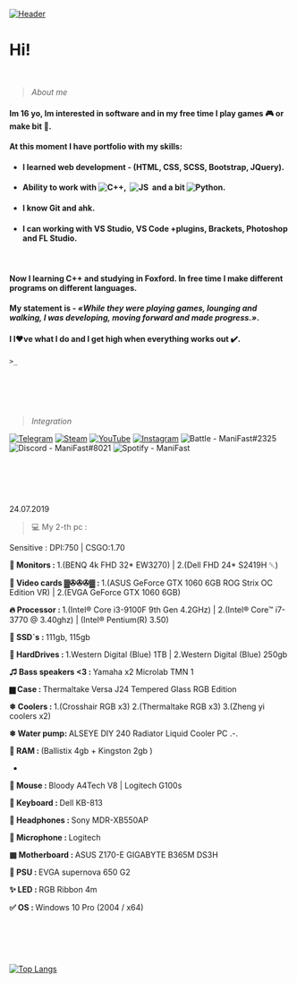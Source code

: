 <!-- 27/04/21 -->
[![Header](https://github.com/Stas-inside/Stas-inside/blob/main/assets/header.png)](https://www.youtube.com/watch?v=uykVCZpi7SU&ab_channel=JohnDodd)

# Hi!
 
  
<!-- *** -->

>_About me_

#### Im 16 yo, Im interested in software and in my free time I play games 🎮 or make bit 🎵.
#### At this moment I have portfolio with my skills:
+ #### I learned web development - (HTML, CSS, SCSS, Bootstrap, JQuery).
+ #### Ability to work with ![C++](https://img.shields.io/static/v1?label=&message=C%2b%2b&color=0D1117&logo=C%2b%2b),  ![JS](https://img.shields.io/static/v1?label=&message=JavaScript&color=0D1117&logo=JavaScript)  and a bit ![Python](https://img.shields.io/static/v1?label=&message=Python&color=0D1117&logo=Python).
+ #### I know Git and ahk.
+ #### I can working with VS Studio, VS Code +plugins, Brackets, Photoshop and FL Studio.
<!--![C++](https://img.shields.io/badge/-C++-090909?style=for-the-badge&logo=C%2b%2b%&logoColor=6296CC)-->
 
 
#### Now I learning C++ and studying in Foxford. In free time I make different programs on different languages.
#### My statement is - *«While they were playing games, lounging and walking, I was developing, moving forward and made progress.»*.
#### I l❤️ve what I do and I get high when everything works out ✔️.
`>_`

#  
>_Integration_
<!--
[![Telegram](https://img.shields.io/static/v1?label=&message=Telegram&color=00B1FF?style=for-the-badge&logo=Telegram&color=00B1FF)](https://t.me/Mani_Fast)
[![Steam](https://img.shields.io/static/v1?label=&message=Steam&color=000000?style=for-the-badge&logo=Steam&style=flat-square)](steamcommunity.com/id/manifast/)
[![YouTube](https://img.shields.io/static/v1?label=&message=YouTube&color=FF1515?style=for-the-badge&logo=YouTube&style=flat-square)](https://www.youtube.com/channel/UCKcWOEWJ1hrUW1irBZz-8xQ)
![Discord#8021](https://img.shields.io/static/v1?label=Discord&message=ManiFast#8021&color=7289D9?style=for-the-badge&logo=Discord&style=flat-square)
![Spotify](https://img.shields.io/static/v1?label=Spotify&message=ManiFast&color=1ED760?style=for-the-badge&logo=Spotify&style=flat-square)
-->

[![Telegram](https://img.shields.io/badge/-Telegram-0D1117?style=for-the-badge&logo=Telegram)](https://t.me/Mani_Fast)
[![Steam](https://img.shields.io/badge/-Steam-0D1117?style=for-the-badge&logo=Steam)](https://steamcommunity.com/id/manifast/)
[![YouTube](https://img.shields.io/badge/-YouTube-0D1117?style=for-the-badge&logo=YouTube)](https://www.youtube.com/channel/UCKcWOEWJ1hrUW1irBZz-8xQ)
[![Instagram](https://img.shields.io/badge/-Instagram-0D1117?style=for-the-badge&logo=Instagram)](https://www.instagram.com/mani_fastt/)
![Battle](https://img.shields.io/badge/-Battle.net-0D1117?style=for-the-badge&logo=Battle.net) - ManiFast#2325
![Discord](https://img.shields.io/badge/- -0D1117?style=for-the-badge&logo=Discord) - ManiFast#8021
![Spotify](https://img.shields.io/badge/- -0D1117?style=for-the-badge&logo=Spotify) - ManiFast
 
  
   
#  
 24.07.2019
  
>💻 My 2-th pc :
  
Sensitive : DPI:750 | CSGO:1.70
 
<strong> 💎 Monitors : </strong> 1.(BENQ 4k FHD 32* EW3270) | 2.(Dell FHD 24* S2419H ␡)
 
<strong> 💎 Video cards ▓✇✇✇▓ : </strong> 1.(ASUS GeForce GTX 1060 6GB ROG Strix OC Edition VR) | 2.(EVGA GeForce GTX 1060 6GB)
 
<strong> 🔥 Processor : </strong> 1.(Intel® Core i3-9100F 9th Gen 4.2GHz) | 2.(Intel® Core™ i7-3770 @ 3.40ghz) | (Intel® Pentium(R) 3.50)
 
<strong> 💎 SSD`s : </strong> 111gb, 115gb
 
<strong> 💎 HardDrives : </strong> 1.Western Digital (Blue) 1TB | 2.Western Digital (Blue) 250gb
 
<strong> ♫ Bass speakers <3 : </strong> Yamaha x2 Microlab TMN 1
 
<strong> ▆ Case : </strong> Thermaltake Versa J24 Tempered Glass RGB Edition
 
<strong> ❄ Coolers : </strong> 1.(Crosshair RGB x3) 2.(Thermaltake RGB x3) 3.(Zheng yi coolers x2)
 
<strong> ❄ Water pump: </strong> ALSEYE DIY 240 Radiator Liquid Cooler PC .-.
 
<strong> 💎 RAM : </strong> (Ballistix 4gb + Kingston 2gb )
  
  -
 
<strong> 💎 Mouse : </strong> Bloody A4Tech V8 | Logitech G100s
 
<strong> 💎 Keyboard : </strong> Dell KB-813
 
<strong> 💎 Headphones : </strong> Sony MDR-XB550AP
 
<strong> 💎 Microphone : </strong> Logitech
 
<strong> ▦ Motherboard : </strong> ASUS Z170-E GIGABYTE B365M DS3H
 
<strong> 💎 PSU : </strong> EVGA supernova 650 G2
 
<strong> ✨ LED : </strong> RGB Ribbon 4m
 
<strong> ✅ OS : </strong> Windows 10 Pro (2004 / x64)
 
 
 #  
<!-- ![Anurag's GitHub stats](https://github-readme-stats.vercel.app/api?username=Stas-inside&show_icons=true&theme=tokyonight&bg_color=DEG,0082FF,00B1FF,00D2FF) -->
[![Top Langs](https://github-readme-stats.vercel.app/api/top-langs/?username=Stas-inside&layout=compact)](https://github.com/anuraghazra/github-readme-stats)

